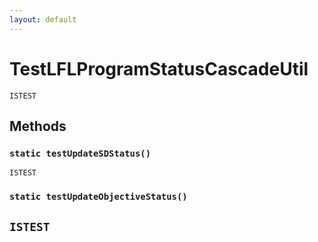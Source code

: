 ```yaml
---
layout: default
---
```


# TestLFLProgramStatusCascadeUtil

`ISTEST`

## Methods

### `static testUpdateSDStatus()`

`ISTEST`

### `static testUpdateObjectiveStatus()`

## `ISTEST`
